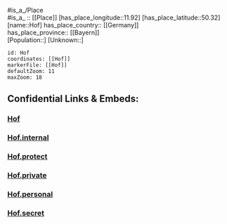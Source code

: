﻿---
location: [50.32,11.92] 
mapzoom: [7,12] 
mapmarker: city 
type: City
tags:
- geo/City


SpocWebEntityId: 30970
isDeleted: false
confidential: public

---
#is_a_/Place  
#is_a_ :: [[Place]] 
[has_place_longitude::11.92] 
[has_place_latitude::50.32] 
[name::Hof] 
has_place_country:: [[Germany]]  
has_place_province:: [[Bayern]]  
[Population::] 
[Unknown::] 


```leaflet
id: Hof
coordinates: [[Hof]] 
markerFile: [[Hof]] 
defaultZoom: 11 
maxZoom: 18
```


## Confidential Links & Embeds: 

### [Hof](/_public/Earth/Continent/Europe/Europe~Central/Germany/Germany~West/Bayern/counties~Bayern/Hof-City/City/Hof.md) 

### [Hof.internal](/_internal/Earth/Continent/Europe/Europe~Central/Germany/Germany~West/Bayern/counties~Bayern/Hof-City/City/Hof.internal.md) 

### [Hof.protect](/_protect/Earth/Continent/Europe/Europe~Central/Germany/Germany~West/Bayern/counties~Bayern/Hof-City/City/Hof.protect.md) 

### [Hof.private](/_private/Earth/Continent/Europe/Europe~Central/Germany/Germany~West/Bayern/counties~Bayern/Hof-City/City/Hof.private.md) 

### [Hof.personal](/_personal/Earth/Continent/Europe/Europe~Central/Germany/Germany~West/Bayern/counties~Bayern/Hof-City/City/Hof.personal.md) 

### [Hof.secret](/_secret/Earth/Continent/Europe/Europe~Central/Germany/Germany~West/Bayern/counties~Bayern/Hof-City/City/Hof.secret.md) 
